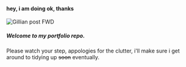 #### hey, i am <!--not--> doing ok, thanks

![Gillian post FWD](https://animeignite.com/wp-content/uploads/2023/04/asobi-asobase.gif)

##### Welcome to my portfolio repo.

Please watch your step, appologies for the clutter, i'll make sure i get around to tidying up ~~soon~~ eventually.
